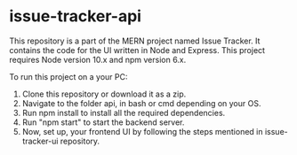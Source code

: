 # issue-tracker-api
This repository is a part of the MERN project named Issue Tracker. It contains the code for the UI written in Node and Express.
This project requires Node version 10.x and npm version 6.x.

To run this project on a your PC:

1. Clone this repository or download it as a zip.
2. Navigate to the folder api, in bash or cmd depending on your OS.
3. Run npm install to install all the required dependencies.
4. Run "npm start" to start the backend server.
5. Now, set up, your frontend UI by following the steps mentioned in issue-tracker-ui repository.
